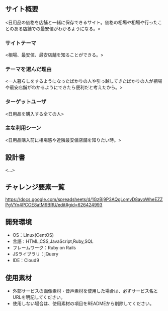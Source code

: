 # <price-list>

## サイト概要
<日用品の価格を店舗と一緒に保存できるサイト。価格の相場や相場や行ったことのある店舗での最安値がわかるようになる。>

### サイトテーマ
<相場、最安値、最安店舗を知ることができる。>

### テーマを選んだ理由
<一人暮らしをするようになったばかりの人や引っ越してきたばかりの人が相場や最安店舗がわかるようにできたら便利だと考えたから。>

### ターゲットユーザ
<日用品を購入する全ての人>

### 主な利用シーン
<日用品購入前に相場感や近隣最安値店舗を知りたい時。>

## 設計書
<...>

## チャレンジ要素一覧
<https://docs.google.com/spreadsheets/d/1GzBj9P3AQgLomvD8avoWheEZZPgVYn4PCOE8atM9BRU/edit#gid=626424993>

## 開発環境
- OS：Linux(CentOS)
- 言語：HTML,CSS,JavaScript,Ruby,SQL
- フレームワーク：Ruby on Rails
- JSライブラリ：jQuery
- IDE：Cloud9

## 使用素材
- 外部サービスの画像素材・音声素材を使用した場合は、必ずサービス名とURLを明記してください。
- 使用しない場合は、使用素材の項目をREADMEから削除してください。